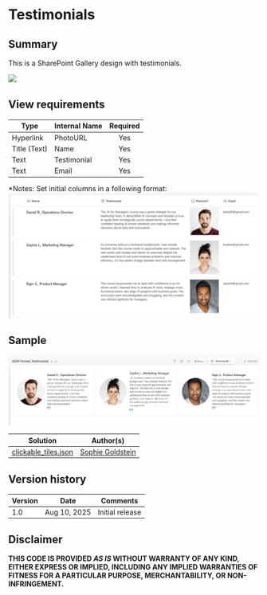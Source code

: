 # Testimonials
## Summary
This is a SharePoint Gallery design with testimonials.

<img src="./asset/screenshot.jpg" width="750"/>

## View requirements

|Type               |Internal Name|Required|
|-------------------|-------------|:------:|
|Hyperlink          |PhotoURL     |Yes     |
|Title (Text)       |Name         |Yes     |
|Text               |Testimonial  |Yes     |
|Text               |Email        |Yes     |

*Notes: 
Set initial columns in a following format:
<img src="./assets/initial.jpg" width="750"/>

## Sample
<img src="./assets/testm.jpg" width="750"/>

Solution|Author(s)
--------|---------
[clickable_tiles.json]([https://github.com/Sophiegold/List_formatting_SP/blob/main/clickable_tiles.json])| [Sophie Goldstein]([https://github.com/tecchan1107](https://github.com/Sophiegold))

## Version history

Version |Date              |Comments
--------|------------------|--------------------------------
1.0     |Aug 10, 2025      |Initial release

## Disclaimer
**THIS CODE IS PROVIDED *AS IS* WITHOUT WARRANTY OF ANY KIND, EITHER EXPRESS OR IMPLIED, INCLUDING ANY IMPLIED WARRANTIES OF FITNESS FOR A PARTICULAR PURPOSE, MERCHANTABILITY, OR NON-INFRINGEMENT.**

